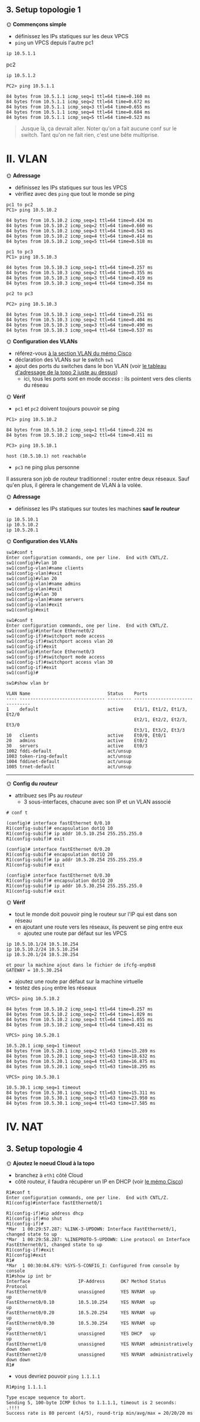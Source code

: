 
## 3. Setup topologie 1

🌞 **Commençons simple**

- définissez les IPs statiques sur les deux VPCS
- `ping` un VPCS depuis l'autre
pc1
```
ip 10.5.1.1 
```
pc2
```
ip 10.5.1.2 
```
```
PC2> ping 10.5.1.1

84 bytes from 10.5.1.1 icmp_seq=1 ttl=64 time=0.160 ms
84 bytes from 10.5.1.1 icmp_seq=2 ttl=64 time=0.672 ms
84 bytes from 10.5.1.1 icmp_seq=3 ttl=64 time=0.655 ms
84 bytes from 10.5.1.1 icmp_seq=4 ttl=64 time=0.684 ms
84 bytes from 10.5.1.1 icmp_seq=5 ttl=64 time=0.523 ms
```

> Jusque là, ça devrait aller. Noter qu'on a fait aucune conf sur le switch. Tant qu'on ne fait rien, c'est une bête multiprise.

# II. VLAN

🌞 **Adressage**

- définissez les IPs statiques sur tous les VPCS
- vérifiez avec des `ping` que tout le monde se ping
```
pc1 to pc2
PC1> ping 10.5.10.2

84 bytes from 10.5.10.2 icmp_seq=1 ttl=64 time=0.434 ms
84 bytes from 10.5.10.2 icmp_seq=2 ttl=64 time=0.660 ms
84 bytes from 10.5.10.2 icmp_seq=3 ttl=64 time=0.543 ms
84 bytes from 10.5.10.2 icmp_seq=4 ttl=64 time=0.414 ms
84 bytes from 10.5.10.2 icmp_seq=5 ttl=64 time=0.518 ms

pc1 to pc3
PC1> ping 10.5.10.3

84 bytes from 10.5.10.3 icmp_seq=1 ttl=64 time=0.257 ms
84 bytes from 10.5.10.3 icmp_seq=2 ttl=64 time=0.355 ms
84 bytes from 10.5.10.3 icmp_seq=3 ttl=64 time=0.419 ms
84 bytes from 10.5.10.3 icmp_seq=4 ttl=64 time=0.354 ms

pc2 to pc3

PC2> ping 10.5.10.3

84 bytes from 10.5.10.3 icmp_seq=1 ttl=64 time=0.251 ms
84 bytes from 10.5.10.3 icmp_seq=2 ttl=64 time=0.404 ms
84 bytes from 10.5.10.3 icmp_seq=3 ttl=64 time=0.490 ms
84 bytes from 10.5.10.3 icmp_seq=4 ttl=64 time=0.537 ms
```

🌞 **Configuration des VLANs**

- référez-vous [à la section VLAN du mémo Cisco](../../cours/memo/memo_cisco.md#8-vlan)
- déclaration des VLANs sur le switch `sw1`
- ajout des ports du switches dans le bon VLAN (voir [le tableau d'adressage de la topo 2 juste au dessus](#2-adressage-topologie-2))
  - ici, tous les ports sont en mode *access* : ils pointent vers des clients du réseau

🌞 **Vérif**

- `pc1` et `pc2` doivent toujours pouvoir se ping
```
PC1> ping 10.5.10.2

84 bytes from 10.5.10.2 icmp_seq=1 ttl=64 time=0.224 ms
84 bytes from 10.5.10.2 icmp_seq=2 ttl=64 time=0.411 ms
```
```
PC3> ping 10.5.10.1

host (10.5.10.1) not reachable
```
- `pc3` ne ping plus personne

Il assurera son job de routeur traditionnel : router entre deux réseaux. Sauf qu'en plus, il gérera le changement de VLAN à la volée.

🌞 **Adressage**

- définissez les IPs statiques sur toutes les machines **sauf le *routeur***
```
ip 10.5.10.1
ip 10.5.10.2
ip 10.5.20.1
```


🌞 **Configuration des VLANs**

```
sw1#conf t
Enter configuration commands, one per line.  End with CNTL/Z.
sw1(config)#vlan 10
sw1(config-vlan)#name clients
sw1(config-vlan)#exit
sw1(config)#vlan 20
sw1(config-vlan)#name admins
sw1(config-vlan)#exit
sw1(config)#vlan 30
sw1(config-vlan)#name servers
sw1(config-vlan)#exit
sw1(config)#exit

sw1#conf t
Enter configuration commands, one per line.  End with CNTL/Z.
sw1(config)#interface Ethernet0/2
sw1(config-if)#switchport mode access
sw1(config-if)#switchport access vlan 20
sw1(config-if)#exit
sw1(config)#interface Ethernet0/3
sw1(config-if)#switchport mode access
sw1(config-if)#switchport access vlan 30
sw1(config-if)#exit
sw1(config)#

sw1#show vlan br 

VLAN Name                             Status    Ports
---- -------------------------------- --------- -------------------------------
1    default                          active    Et1/1, Et1/2, Et1/3, Et2/0
                                                Et2/1, Et2/2, Et2/3, Et3/0
                                                Et3/1, Et3/2, Et3/3
10   clients                          active    Et0/0, Et0/1
20   admins                           active    Et0/2
30   servers                          active    Et0/3
1002 fddi-default                     act/unsup 
1003 token-ring-default               act/unsup 
1004 fddinet-default                  act/unsup 
1005 trnet-default                    act/unsup 

```




---

🌞 **Config du *routeur***

- attribuez ses IPs au *routeur*
  - 3 sous-interfaces, chacune avec son IP et un VLAN associé

```
# conf t

(config)# interface fastEthernet 0/0.10
R1(config-subif)# encapsulation dot1Q 10
R1(config-subif)# ip addr 10.5.10.254 255.255.255.0 
R1(config-subif)# exit

(config)# interface fastEthernet 0/0.20
R1(config-subif)# encapsulation dot1Q 20
R1(config-subif)# ip addr 10.5.20.254 255.255.255.0 
R1(config-subif)# exit

(config)# interface fastEthernet 0/0.30
R1(config-subif)# encapsulation dot1Q 20
R1(config-subif)# ip addr 10.5.30.254 255.255.255.0 
R1(config-subif)# exit
```


🌞 **Vérif**

- tout le monde doit pouvoir ping le routeur sur l'IP qui est dans son réseau
- en ajoutant une route vers les réseaux, ils peuvent se ping entre eux
  - ajoutez une route par défaut sur les VPCS
```
ip 10.5.10.1/24 10.5.10.254 
ip 10.5.10.2/24 10.5.10.254 
ip 10.5.20.1/24 10.5.20.254 

et pour la machine ajout dans le fichier de ifcfg-enp0s8
GATEWAY = 10.5.30.254
```
  - ajoutez une route par défaut sur la machine virtuelle
  - testez des `ping` entre les réseaux
```
VPCS> ping 10.5.10.2

84 bytes from 10.5.10.2 icmp_seq=1 ttl=64 time=0.257 ms
84 bytes from 10.5.10.2 icmp_seq=2 ttl=64 time=1.029 ms
84 bytes from 10.5.10.2 icmp_seq=3 ttl=64 time=1.055 ms
84 bytes from 10.5.10.2 icmp_seq=4 ttl=64 time=0.431 ms

VPCS> ping 10.5.20.1

10.5.20.1 icmp_seq=1 timeout
84 bytes from 10.5.20.1 icmp_seq=2 ttl=63 time=15.289 ms
84 bytes from 10.5.20.1 icmp_seq=3 ttl=63 time=18.632 ms
84 bytes from 10.5.20.1 icmp_seq=4 ttl=63 time=16.875 ms
84 bytes from 10.5.20.1 icmp_seq=5 ttl=63 time=18.295 ms

VPCS> ping 10.5.30.1

10.5.30.1 icmp_seq=1 timeout
84 bytes from 10.5.30.1 icmp_seq=2 ttl=63 time=15.311 ms
84 bytes from 10.5.30.1 icmp_seq=3 ttl=63 time=23.950 ms
84 bytes from 10.5.30.1 icmp_seq=4 ttl=63 time=17.585 ms
```


# IV. NAT


## 3. Setup topologie 4

🌞 **Ajoutez le noeud Cloud à la topo**

- branchez à `eth1` côté Cloud
- côté routeur, il faudra récupérer un IP en DHCP (voir [le mémo Cisco](../../cours/memo/memo_cisco.md))
```
R1#conf t
Enter configuration commands, one per line.  End with CNTL/Z.
R1(config)#interface fastEthernet0/1

R1(config-if)#ip address dhcp
R1(config-if)#no shut
R1(config-if)#
*Mar  1 00:29:57.287: %LINK-3-UPDOWN: Interface FastEthernet0/1, changed state to up
*Mar  1 00:29:58.287: %LINEPROTO-5-UPDOWN: Line protocol on Interface FastEthernet0/1, changed state to up
R1(config-if)#exit
R1(config)#exit
R1#
*Mar  1 00:30:04.679: %SYS-5-CONFIG_I: Configured from console by console
R1#show ip int br
Interface                  IP-Address      OK? Method Status                Protocol
FastEthernet0/0            unassigned      YES NVRAM  up                    up      
FastEthernet0/0.10         10.5.10.254     YES NVRAM  up                    up      
FastEthernet0/0.20         10.5.20.254     YES NVRAM  up                    up      
FastEthernet0/0.30         10.5.30.254     YES NVRAM  up                    up      
FastEthernet0/1            unassigned      YES DHCP   up                    up      
FastEthernet1/0            unassigned      YES NVRAM  administratively down down    
FastEthernet2/0            unassigned      YES NVRAM  administratively down down    
R1#
```
- vous devriez pouvoir `ping 1.1.1.1`

```
R1#ping 1.1.1.1  

Type escape sequence to abort.
Sending 5, 100-byte ICMP Echos to 1.1.1.1, timeout is 2 seconds:
.!!!!
Success rate is 80 percent (4/5), round-trip min/avg/max = 20/20/20 ms
```



